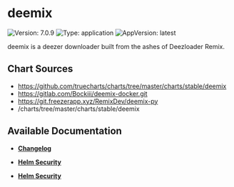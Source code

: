 # deemix

![Version: 7.0.9](https://img.shields.io/badge/Version-7.0.9-informational?style=flat-square) ![Type: application](https://img.shields.io/badge/Type-application-informational?style=flat-square) ![AppVersion: latest](https://img.shields.io/badge/AppVersion-latest-informational?style=flat-square)

deemix is a deezer downloader built from the ashes of Deezloader Remix.

## Chart Sources

- https://github.com/truecharts/charts/tree/master/charts/stable/deemix
- https://gitlab.com/Bockiii/deemix-docker.git
- https://git.freezerapp.xyz/RemixDev/deemix-py
- /charts/tree/master/charts/stable/deemix

## Available Documentation

- [**Changelog**](CHANGELOG)

- [**Helm Security**](container-security)

- [**Helm Security**](helm-security)

